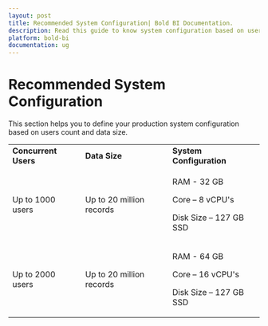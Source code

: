 ```yaml
---
layout: post
title: Recommended System Configuration| Bold BI Documentation.
description: Read this guide to know system configuration based on users count and data size for Deploying Bold BI in Windows.
platform: bold-bi
documentation: ug
---
```


# Recommended System Configuration
 
This section helps you to define your production system configuration based on users count and data size.
 
 <table>
 <tr>
 <td>
 <b>Concurrent Users</b>
 </td>
 <td>
 <b>Data Size</b>
 </td>
 <td>
 <b>System  Configuration</b>
 </td>
 </tr>
 <tr>
 <td>
 Up to 1000 users
 </td>
 <td>
 Up to 20 million records
 </td>
 <td>

RAM - 32 GB

Core – 8 vCPU's  

Disk Size – 127 GB SSD
 </td>
 </tr>  
 <tr>
 <td>
 Up to 2000 users
 </td>
 <td>
 Up to 20 million records
 </td>
 <td>

RAM - 64 GB

Core – 16 vCPU's  

Disk Size – 127 GB SSD
 </td>
 </tr>  
 
